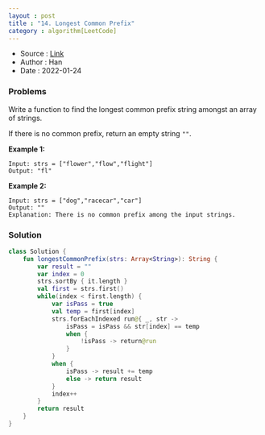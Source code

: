 ```yaml
---
layout : post 
title : "14. Longest Common Prefix"
category : algorithm[LeetCode]
---
```


* Source : [Link](https://leetcode.com/problems/longest-common-prefix/)
* Author : Han
* Date   : 2022-01-24

### Problems
Write a function to find the longest common prefix string amongst an array of strings.

If there is no common prefix, return an empty string `""`.

**Example 1:**

```
Input: strs = ["flower","flow","flight"]
Output: "fl"

```

**Example 2:**

```
Input: strs = ["dog","racecar","car"]
Output: ""
Explanation: There is no common prefix among the input strings.

```

### Solution

```kotlin
class Solution {
    fun longestCommonPrefix(strs: Array<String>): String {
        var result = ""
        var index = 0
        strs.sortBy { it.length }
        val first = strs.first()
        while(index < first.length) {
            var isPass = true
            val temp = first[index]
            strs.forEachIndexed run@{ _, str ->
                isPass = isPass && str[index] == temp
                when {
                    !isPass -> return@run
                }
            }
            when {
                isPass -> result += temp
                else -> return result
            }
            index++
        }
        return result
    }
}
```
